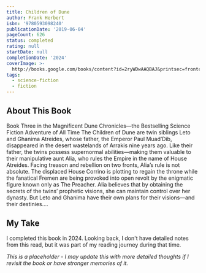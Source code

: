 ```yaml
---
title: Children of Dune
author: Frank Herbert
isbn: '9780593098240'
publicationDate: '2019-06-04'
pageCount: 626
status: completed
rating: null
startDate: null
completionDate: '2024'
coverImage: >-
  http://books.google.com/books/content?id=2ryWDwAAQBAJ&printsec=frontcover&img=1&zoom=1&source=gbs_api
tags:
  - science-fiction
  - fiction
---
```


## About This Book

Book Three in the Magnificent Dune Chronicles—the Bestselling Science Fiction Adventure of All Time The Children of Dune are twin siblings Leto and Ghanima Atreides, whose father, the Emperor Paul Muad’Dib, disappeared in the desert wastelands of Arrakis nine years ago. Like their father, the twins possess supernormal abilities—making them valuable to their manipulative aunt Alia, who rules the Empire in the name of House Atreides. Facing treason and rebellion on two fronts, Alia’s rule is not absolute. The displaced House Corrino is plotting to regain the throne while the fanatical Fremen are being provoked into open revolt by the enigmatic figure known only as The Preacher. Alia believes that by obtaining the secrets of the twins’ prophetic visions, she can maintain control over her dynasty. But Leto and Ghanima have their own plans for their visions—and their destinies....

## My Take

I completed this book in 2024. Looking back, I don't have detailed notes from this read, but it was part of my reading journey during that time.

*This is a placeholder - I may update this with more detailed thoughts if I revisit the book or have stronger memories of it.*
